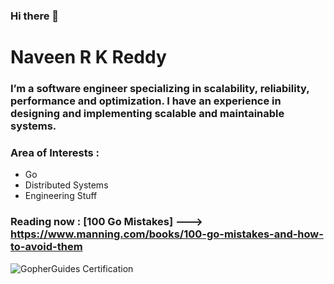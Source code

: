 
### Hi there 👋

# Naveen R K Reddy

### I’m a software engineer specializing in scalability, reliability, performance and optimization. I have an experience in designing and implementing scalable and maintainable systems.

### Area of Interests :

  - Go
  - Distributed Systems
  - Engineering Stuff
  
 ### Reading now : [100 Go Mistakes] --->  https://www.manning.com/books/100-go-mistakes-and-how-to-avoid-them
 
![GopherGuides Certification](https://user-images.githubusercontent.com/85324606/230479354-222dff82-7ed0-42e8-b14b-b4b31629b032.png)

<!--
**gosmartwizard/gosmartwizard** is a ✨ _special_ ✨ repository because its `README.md` (this file) appears on your GitHub profile.

Here are some ideas to get you started:

- 🔭 I’m currently working on ...
- 🌱 I’m currently learning ...
- 👯 I’m looking to collaborate on ...
- 🤔 I’m looking for help with ...
- 💬 Ask me about ...
- 📫 How to reach me: ...
- 😄 Pronouns: ...
- ⚡ Fun fact: ...
-->
